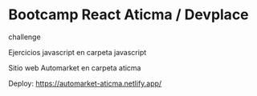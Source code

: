 # Bootcamp React Aticma / Devplace
challenge

Ejercicios javascript en carpeta javascript

Sitio web Automarket en carpeta aticma

Deploy: https://automarket-aticma.netlify.app/
